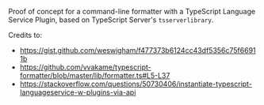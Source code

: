Proof of concept for a command-line formatter with a TypeScript Language Service Plugin, based on TypeScript Server's `tsserverlibrary`.

Credits to:

- https://gist.github.com/weswigham/f477373b6124cc43df5356c75f66911b
- https://github.com/vvakame/typescript-formatter/blob/master/lib/formatter.ts#L5-L37
- https://stackoverflow.com/questions/50730406/instantiate-typescript-languageservice-w-plugins-via-api
